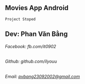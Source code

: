 ## Movies App Android
```
Project Stoped
```
## Dev: Phan Văn Bằng
###### Facebook: fb.com/it0902
###### Github: github.com/ilyouu
###### Email: pvbang23092002@gmail.com

